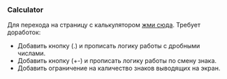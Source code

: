 ### Calculator 
Для перехода на страницу с калькулятором [жми сюда](https://miroshairk.github.io/Calculator/).
Требует доработок:
- Добавить кнопку (.) и прописать логику работы с дробными числами.
- Добавить кнопку (+\-) и прописать логику работы по смену знака.
- Добавить ограничение на каличество знаков выводящих на экран. 
